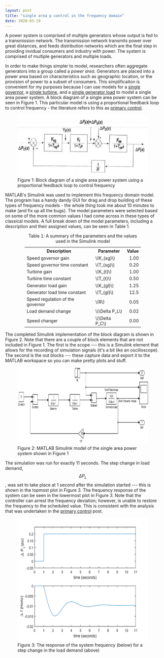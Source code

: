 ```yaml
---
layout: post
title: "single area p control in the frequency domain"
date: 2020-03-19
---
```


A power system is comprised of multiple generators whose output is fed to a transmission network. The transmission network transmits power over great distances, and feeds distribution networks which are the final step in providing invidual consumers and industry with power. The system is comprised of multiple generators and multiple loads.

In order to make things simpler to model, researchers often aggregate generators into a group called a *power area*. Generators are placed into a power area based on characteristics such as geographic location, or the provision of power to a subset of consumers. This simplificaiton is convenient for my purposes because I can use models for a [single governor](https://skreynolds.github.io/blog/2020/03/09/modelling-plant-1), a [single turbine](https://skreynolds.github.io/blog/2020/03/10/modelling-plant-2), and a [single generator load](https://skreynolds.github.io/blog/2020/03/11/modelling-plant-3) to model a single area power system. A block diagram of a single area power system can be seen in Figure 1. This particular model is using a proportional feedback loop to control frequency - the literature refers to this as [primary control](https://skreynolds.github.io/blog/2020/03/12/primary-control).

<figure>
	<img src="/assets/single_area_p_control.png" alt="Governor" height="200" class="center">
	<figcaption>Figure 1: Block diagram of a single area power system using a proportional feedback loop to control frequency</figcaption>
</figure>

MATLAB's Simulink was used to implement this frequency domain model. The program has a handy dandy GUI for drag and drop building of these types of frequency models - the whole thing took me about 10 minutes to make (and fix up all the bugs). The model parameters were selected based on some of the more common values I had come across in these types of classical models. A full break down of the model parameters, including a description and their assigned values, can be seen in Table 1. 

<center>
<table style="width: 75%">
	<caption>Table 1: A summary of the parameters and the values used in the Simulink model</caption>
	<tr><th>Description</th>						<th>Parameter</th>			<th style="text-align: center;">Value</th></tr>
	<tr><td>Speed governor gain</td>				<td>\(K_{sg}\)</td>			<td style="text-align: right;">1.00</td></tr>
	<tr><td>Speed governor time constant</td>		<td>\(T_{sg}\)</td>			<td style="text-align: right;">0.20</td></tr>
	<tr><td>Turbine gain</td>						<td>\(K_{t}\)</td>			<td style="text-align: right;">1.00</td></tr>
	<tr><td>Turbine time constant</td>				<td>\(T_{t}\)</td>			<td style="text-align: right;">0.50</td></tr>
	<tr><td>Generator load gain</td>				<td>\(K_{gl}\)</td>			<td style="text-align: right;">1.25</td></tr>
	<tr><td>Generator load time constant</td>		<td>\(T_{gl}\)</td>			<td style="text-align: right;">12.5</td></tr>
	<tr><td>Speed regulation of the governor</td>	<td>\(R\)</td>				<td style="text-align: right;">0.05</td></tr>
	<tr><td>Load demand change</td>					<td>\(\Delta P_L\)</td>		<td style="text-align: right;">0.02</td></tr>
	<tr><td>Speed changer</td>						<td>\(\Delta P_C\)</td>		<td style="text-align: right;">0.00</td></tr>
</table>
</center>

The completed Simulink implementation of the block diagram is shown in Figure 2. Note that there are a couple of block elements that are not included in Figure 1. The first is the scope --- this is a Simulink element that allows for the recording of simulation signals (it's a bit like an oscilloscope). The second is the out blocks --- these capture data and export it to the MATLAB workspace so you can make pretty plots and stuff.

<figure>
	<img src="/assets/single_area_model_P_control.svg" alt="Governor" height="250" class="center">
	<figcaption>Figure 2: MATLAB Simulink model of the single area power system shown in Figure 1</figcaption>
</figure>

The simulation was run for exactly 11 seconds. The step change in load demand, $$\Delta P_L$$, was set to take place at 1 second after the simulation started --- this is shown in the topmost plot in Figure 3. The frequency response of the system can be seen in the lowermost plot in Figure 3. Note that the controller can arrest the frequency deviation; however, is unable to restore the frequency to the scheduled value. This is consistent with the analysis that was undertaken in the [primary control](https://skreynolds.github.io/blog/2020/03/12/primary-control) post.

<figure>
	<img src="/assets/single_area_p_control_plot.svg" alt="Governor" height="400" class="center">
	<figcaption>Figure 3: The response of the system frequency (below) for a step change in the load demand (above)</figcaption>
</figure>